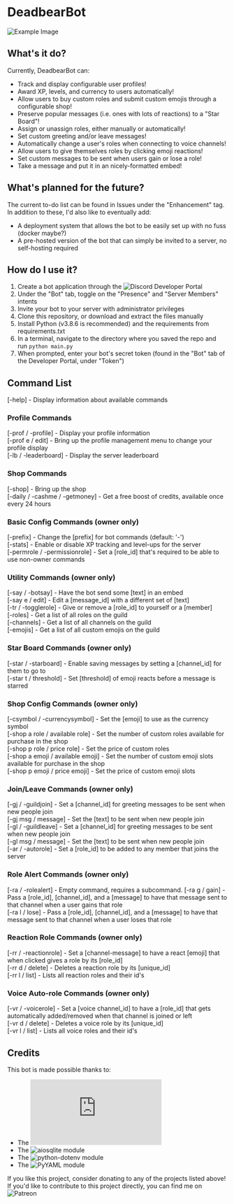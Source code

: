 # DeadbearBot
![Example Image](https://puu.sh/GlPqj/136b74f98e.gif)

## What's it do?
Currently, DeadbearBot can:
* Track and display configurable user profiles!
* Award XP, levels, and currency to users automatically!
* Allow users to buy custom roles and submit custom emojis through a configurable shop!
* Preserve popular messages (i.e. ones with lots of reactions) to a "Star Board"!
* Assign or unassign roles, either manually or automatically!
* Set custom greeting and/or leave messages!
* Automatically change a user's roles when connecting to voice channels!
* Allow users to give themselves roles by clicking emoji reactions!
* Set custom messages to be sent when users gain or lose a role!
* Take a message and put it in an nicely-formatted embed!

## What's planned for the future?
The current to-do list can be found in Issues under the "Enhancement" tag. In addition to these, I'd also like to eventually add:
* A deployment system that allows the bot to be easily set up with no fuss (docker maybe?)
* A pre-hosted version of the bot that can simply be invited to a server, no self-hosting required

## How do I use it?
1. Create a bot application through the ![Discord Developer Portal](https://discord.com/developers/applications/)
2. Under the "Bot" tab, toggle on the "Presence" and "Server Members" intents
3. Invite your bot to your server with administrator privileges
4. Clone this repository, or download and extract the files manually
5. Install Python (v3.8.6 is recommended) and the requirements from requirements.txt
6. In a terminal, navigate to the directory where you saved the repo and run `python main.py`
7. When prompted, enter your bot's secret token (found in the "Bot" tab of the Developer Portal, under "Token")

## Command List ##
[-help] - Display information about available commands  

### Profile Commands
[-prof / -profile] - Display your profile information  
[-prof e / edit] - Bring up the profile management menu to change your profile display  
[-lb / -leaderboard] - Display the server leaderboard  

### Shop Commands
[-shop] - Bring up the shop  
[-daily / -cashme / -getmoney] - Get a free boost of credits, available once every 24 hours  

### Basic Config Commands (owner only)
[-prefix] - Change the [prefix] for bot commands (default: '-')  
[-stats] - Enable or disable XP tracking and level-ups for the server  
[-permrole / -permissionrole] - Set a [role_id] that's required to be able to use non-owner commands  

### Utility Commands (owner only)
[-say / -botsay] - Have the bot send some [text] in an embed  
[-say e / edit] - Edit a [message_id] with a different set of [text]  
[-tr / -togglerole] - Give or remove a [role_id] to yourself or a [member]  
[-roles] - Get a list of all roles on the guild  
[-channels] - Get a list of all channels on the guild  
[-emojis] - Get a list of all custom emojis on the guild  

### Star Board Commands (owner only)
[-star / -starboard] - Enable saving messages by setting a [channel_id] for them to go to  
[-star t / threshold] - Set [threshold] of emoji reacts before a message is starred  

### Shop Config Commands (owner only)
[-csymbol / -currencysymbol] - Set the [emoji] to use as the currency symbol  
[-shop a role / available role] - Set the number of custom roles available for purchase in the shop  
[-shop p role / price role] - Set the price of custom roles  
[-shop a emoji / available emoji] - Set the number of custom emoji slots available for purchase in the shop  
[-shop p emoji / price emoji] - Set the price of custom emoji slots  

### Join/Leave Commands (owner only)
[-gj / -guildjoin] - Set a [channel_id] for greeting messages to be sent when new people join  
[-gj msg / message] - Set the [text] to be sent when new people join  
[-gl / -guildleave] - Set a [channel_id] for greeting messages to be sent when new people join  
[-gl msg / message] - Set the [text] to be sent when new people join  
[-ar / -autorole] - Set a [role_id] to be added to any member that joins the server  

### Role Alert Commands (owner only)
[-ra / -rolealert] - Empty command, requires a subcommand.
[-ra g / gain] - Pass a [role_id], [channel_id], and a [message] to have that message sent to that channel when a user gains that role  
[-ra l / lose] - Pass a [role_id], [channel_id], and a [message] to have that message sent to that channel when a user loses that role  

### Reaction Role Commands (owner only)
[-rr / -reactionrole] - Set a [channel-message] to have a react [emoji] that when clicked gives a role by its [role_id]  
[-rr d / delete] - Deletes a reaction role by its [unique_id]  
[-rr l / list] - Lists all reaction roles and their id's  

### Voice Auto-role Commands (owner only)
[-vr / -voicerole] - Set a [voice channel_id] to have a [role_id] that gets automatically added/removed when that channel is joined or left  
[-vr d / delete] - Deletes a voice role by its [unique_id]  
[-vr l / list] - Lists all voice roles and their id's  

## Credits
This bot is made possible thanks to:  
- The ![discord.py project](https://github.com/Rapptz/discord.py)  
- The ![aiosqlite module](https://github.com/jreese/aiosqlite)  
- The ![python-dotenv module](https://github.com/theskumar/python-dotenv)  
- The ![PyYAML module](https://github.com/yaml/pyyaml)  

If you like this project, consider donating to any of the projects listed above!  
If you'd like to contribute to this project directly, you can find me on ![Patreon](https://www.patreon.com/DEADBEAR)  
